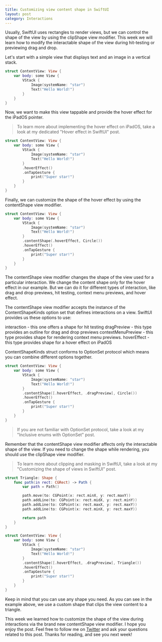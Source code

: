 ```yaml
---
title: Customizing view content shape in SwiftUI
layout: post
category: Interactions
---
```


Usually, SwiftUI uses rectangles to render views, but we can control the shape of the view by using the clipShape view modifier. This week we will learn how to modify the interactable shape of the view during hit-testing or previewing drag and drop.

Let's start with a simple view that displays text and an image in a vertical stack.

```swift
struct ContentView: View {
    var body: some View {
        VStack {
            Image(systemName: "star")
            Text("Hello World!")
        }
    }
}
```

Now, we want to make this view tappable and provide the hover effect for the iPadOS pointer.

> To learn more about implementing the hover effect on iPadOS, take a look at my dedicated "Hover effect in SwiftUI" post.

```swift
struct ContentView: View {
    var body: some View {
        VStack {
            Image(systemName: "star")
            Text("Hello World!")
        }
        .hoverEffect()
        .onTapGesture {
            print("Super star!")
        }
    }
}
```

Finally, we can customize the shape of the hover effect by using the contentShape view modifier.

```swift
struct ContentView: View {
    var body: some View {
        VStack {
            Image(systemName: "star")
            Text("Hello World!")
        }
        .contentShape(.hoverEffect, Circle())
        .hoverEffect()
        .onTapGesture {
            print("Super star!")
        }
    }
}
```

The contentShape view modifier changes the shape of the view used for a particular interaction. We change the content shape only for the hover effect in our example. But we can do it for different types of interaction, like drag and drop previews, hit testing, context menu previews, and hover effect.

The contentShape view modifier accepts the instance of the ContentShapeKinds option set that defines interactions on a view. SwiftUI provides us these options to use:

interaction - this one offers a shape for hit testing
dragPreview - this type provides an outline for drag and drop previews
contextMenuPreview - this type provides shape for rendering context menu previews.
hoverEffect - this type provides shape for a hover effect on iPadOS

ContentShapeKinds struct conforms to OptionSet protocol which means you can combine different options together.

```swift
struct ContentView: View {
    var body: some View {
        VStack {
            Image(systemName: "star")
            Text("Hello World!")
        }
        .contentShape([.hoverEffect, .dragPreview], Circle())
        .hoverEffect()
        .onTapGesture {
            print("Super star!")
        }
    }
}
```

> If you are not familiar with OptionSet protocol, take a look at my "Inclusive enums with OptionSet" post.

Remember that the contentShape view modifier affects only the interactable shape of the view. If you need to change the shape while rendering, you should use the clipShape view modifier.

> To learn more about clipping and masking in SwiftUI, take a look at my "Customizing the shape of views in SwiftUI" post.

```swift
struct Triangle: Shape {
    func path(in rect: CGRect) -> Path {
        var path = Path()

        path.move(to: CGPoint(x: rect.minX, y: rect.maxY))
        path.addLine(to: CGPoint(x: rect.midX, y: rect.minY))
        path.addLine(to: CGPoint(x: rect.maxX, y: rect.maxY))
        path.addLine(to: CGPoint(x: rect.minX, y: rect.maxY))

        return path
    }
}

struct ContentView: View {
    var body: some View {
        VStack {
            Image(systemName: "star")
            Text("Hello World!")
        }
        .contentShape([.hoverEffect, .dragPreview], Triangle())
        .hoverEffect()
        .onTapGesture {
            print("Super star!")
        }
    }
}
```

Keep in mind that you can use any shape you need. As you can see in the example above, we use a custom shape that clips the view content to a triangle.

This week we learned how to customize the shape of the view during interactions via the brand new contentShape view modifier. I hope you enjoy the post. Feel free to follow me on [Twitter](https://twitter.com/mecid) and ask your questions related to this post. Thanks for reading, and see you next week!

